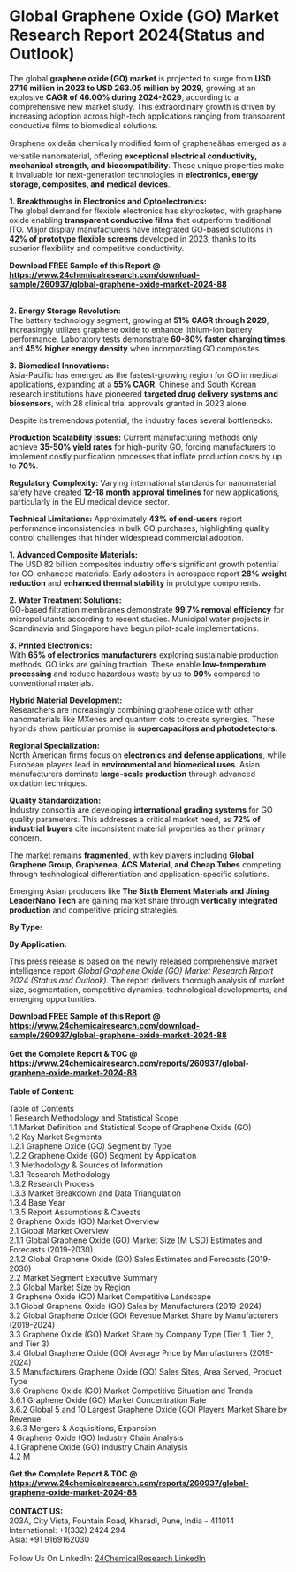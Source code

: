 <h1>Global Graphene Oxide (GO) Market Research Report 2024(Status and Outlook)</h1><p>The global <strong>graphene oxide (GO) market</strong> is projected to surge from <strong>USD 27.16 million in 2023 to USD 263.05 million by 2029</strong>, growing at an explosive <strong>CAGR of 46.00% during 2024-2029</strong>, according to a comprehensive new market study. This extraordinary growth is driven by increasing adoption across high-tech applications ranging from transparent conductive films to biomedical solutions.</p><p>Graphene oxideâa chemically modified form of grapheneâhas emerged as a versatile nanomaterial, offering <strong>exceptional electrical conductivity, mechanical strength, and biocompatibility</strong>. These unique properties make it invaluable for next-generation technologies in <strong>electronics, energy storage, composites, and medical devices</strong>.</p><p><strong>1. Breakthroughs in Electronics and Optoelectronics:</strong><br>
The global demand for flexible electronics has skyrocketed, with graphene oxide enabling <strong>transparent conductive films</strong> that outperform traditional ITO. Major display manufacturers have integrated GO-based solutions in <strong>42% of prototype flexible screens</strong> developed in 2023, thanks to its superior flexibility and competitive conductivity.</p><div><b>Download FREE Sample of this Report @ 
            <a href="https://www.24chemicalresearch.com/download-sample/260937/global-graphene-oxide-market-2024-88">
            https://www.24chemicalresearch.com/download-sample/260937/global-graphene-oxide-market-2024-88</a></b></div><br><p><strong>2. Energy Storage Revolution:</strong><br>
The battery technology segment, growing at <strong>51% CAGR through 2029</strong>, increasingly utilizes graphene oxide to enhance lithium-ion battery performance. Laboratory tests demonstrate <strong>60-80% faster charging times</strong> and <strong>45% higher energy density</strong> when incorporating GO composites.</p><p><strong>3. Biomedical Innovations:</strong><br>
Asia-Pacific has emerged as the fastest-growing region for GO in medical applications, expanding at a <strong>55% CAGR</strong>. Chinese and South Korean research institutions have pioneered <strong>targeted drug delivery systems and biosensors</strong>, with 28 clinical trial approvals granted in 2023 alone.</p><p>Despite its tremendous potential, the industry faces several bottlenecks:</p><p><strong>Production Scalability Issues:</strong> Current manufacturing methods only achieve <strong>35-50% yield rates</strong> for high-purity GO, forcing manufacturers to implement costly purification processes that inflate production costs by up to <strong>70%</strong>.</p><p><strong>Regulatory Complexity:</strong> Varying international standards for nanomaterial safety have created <strong>12-18 month approval timelines</strong> for new applications, particularly in the EU medical device sector.</p><p><strong>Technical Limitations:</strong> Approximately <strong>43% of end-users</strong> report performance inconsistencies in bulk GO purchases, highlighting quality control challenges that hinder widespread commercial adoption.</p><p><strong>1. Advanced Composite Materials:</strong><br>
The USD 82 billion composites industry offers significant growth potential for GO-enhanced materials. Early adopters in aerospace report <strong>28% weight reduction</strong> and <strong>enhanced thermal stability</strong> in prototype components.</p><p><strong>2. Water Treatment Solutions:</strong><br>
GO-based filtration membranes demonstrate <strong>99.7% removal efficiency</strong> for micropollutants according to recent studies. Municipal water projects in Scandinavia and Singapore have begun pilot-scale implementations.</p><p><strong>3. Printed Electronics:</strong><br>
With <strong>65% of electronics manufacturers</strong> exploring sustainable production methods, GO inks are gaining traction. These enable <strong>low-temperature processing</strong> and reduce hazardous waste by up to <strong>90%</strong> compared to conventional materials.</p><p><strong>Hybrid Material Development:</strong><br>
	Researchers are increasingly combining graphene oxide with other nanomaterials like MXenes and quantum dots to create synergies. These hybrids show particular promise in <strong>supercapacitors and photodetectors</strong>.</p><p><strong>Regional Specialization:</strong><br>
	North American firms focus on <strong>electronics and defense applications</strong>, while European players lead in <strong>environmental and biomedical uses</strong>. Asian manufacturers dominate <strong>large-scale production</strong> through advanced oxidation techniques.</p><p><strong>Quality Standardization:</strong><br>
	Industry consortia are developing <strong>international grading systems</strong> for GO quality parameters. This addresses a critical market need, as <strong>72% of industrial buyers</strong> cite inconsistent material properties as their primary concern.</p><p>The market remains <strong>fragmented</strong>, with key players including <strong>Global Graphene Group, Graphenea, ACS Material, and Cheap Tubes</strong> competing through technological differentiation and application-specific solutions.</p><p>Emerging Asian producers like <strong>The Sixth Element Materials and Jining LeaderNano Tech</strong> are gaining market share through <strong>vertically integrated production</strong> and competitive pricing strategies.</p><p><strong>By Type:</strong></p><p><strong>By Application:</strong></p><p>This press release is based on the newly released comprehensive market intelligence report <em>Global Graphene Oxide (GO) Market Research Report 2024 (Status and Outlook)</em>. The report delivers thorough analysis of market size, segmentation, competitive dynamics, technological developments, and emerging opportunities.</p><div><b>Download FREE Sample of this Report @ 
            <a href="https://www.24chemicalresearch.com/download-sample/260937/global-graphene-oxide-market-2024-88">
            https://www.24chemicalresearch.com/download-sample/260937/global-graphene-oxide-market-2024-88</a></b></div><br><div><b>Get the Complete Report & TOC @ 
            <a href="https://www.24chemicalresearch.com/reports/260937/global-graphene-oxide-market-2024-88">
            https://www.24chemicalresearch.com/reports/260937/global-graphene-oxide-market-2024-88</a></b></div><br>
            <b>Table of Content:</b><p>Table of Contents<br />
1 Research Methodology and Statistical Scope<br />
1.1 Market Definition and Statistical Scope of Graphene Oxide (GO)<br />
1.2 Key Market Segments<br />
1.2.1 Graphene Oxide (GO) Segment by Type<br />
1.2.2 Graphene Oxide (GO) Segment by Application<br />
1.3 Methodology & Sources of Information<br />
1.3.1 Research Methodology<br />
1.3.2 Research Process<br />
1.3.3 Market Breakdown and Data Triangulation<br />
1.3.4 Base Year<br />
1.3.5 Report Assumptions & Caveats<br />
2 Graphene Oxide (GO) Market Overview<br />
2.1 Global Market Overview<br />
2.1.1 Global Graphene Oxide (GO) Market Size (M USD) Estimates and Forecasts (2019-2030)<br />
2.1.2 Global Graphene Oxide (GO) Sales Estimates and Forecasts (2019-2030)<br />
2.2 Market Segment Executive Summary<br />
2.3 Global Market Size by Region<br />
3 Graphene Oxide (GO) Market Competitive Landscape<br />
3.1 Global Graphene Oxide (GO) Sales by Manufacturers (2019-2024)<br />
3.2 Global Graphene Oxide (GO) Revenue Market Share by Manufacturers (2019-2024)<br />
3.3 Graphene Oxide (GO) Market Share by Company Type (Tier 1, Tier 2, and Tier 3)<br />
3.4 Global Graphene Oxide (GO) Average Price by Manufacturers (2019-2024)<br />
3.5 Manufacturers Graphene Oxide (GO) Sales Sites, Area Served, Product Type<br />
3.6 Graphene Oxide (GO) Market Competitive Situation and Trends<br />
3.6.1 Graphene Oxide (GO) Market Concentration Rate<br />
3.6.2 Global 5 and 10 Largest Graphene Oxide (GO) Players Market Share by Revenue<br />
3.6.3 Mergers & Acquisitions, Expansion<br />
4 Graphene Oxide (GO) Industry Chain Analysis<br />
4.1 Graphene Oxide (GO) Industry Chain Analysis<br />
4.2 M</p><div><b>Get the Complete Report & TOC @ 
            <a href="https://www.24chemicalresearch.com/reports/260937/global-graphene-oxide-market-2024-88">
            https://www.24chemicalresearch.com/reports/260937/global-graphene-oxide-market-2024-88</a></b></div><br><b>CONTACT US:</b><br>
            203A, City Vista, Fountain Road, Kharadi, Pune, India - 411014<br>
            International: +1(332) 2424 294<br>
            Asia: +91 9169162030 <br><br>
            Follow Us On LinkedIn: <a href="https://www.linkedin.com/company/24chemicalresearch/">24ChemicalResearch LinkedIn</a>